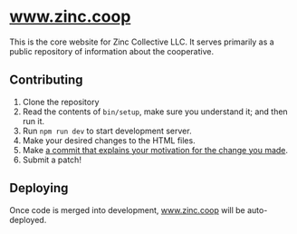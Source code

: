 # www.zinc.coop

This is the core website for Zinc Collective LLC.
It serves primarily as a public repository of information about the cooperative.


## Contributing

1. Clone the repository
1. Read the contents of `bin/setup`, make sure you understand it; and then run it.
1. Run `npm run dev` to start development server.
1. Make your desired changes to the HTML files.
1. Make [a commit that explains your motivation for the change you made](https://tbaggery.com/2008/04/19/a-note-about-git-commit-messages.html).
1. Submit a patch!


## Deploying

Once code is merged into development, www.zinc.coop will be auto-deployed.
